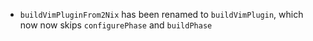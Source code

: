 - `buildVimPluginFrom2Nix` has been renamed to `buildVimPlugin`, which now
  now skips `configurePhase` and `buildPhase`